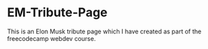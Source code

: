 # EM-Tribute-Page

This is an Elon Musk tribute page which I have created as part of the freecodecamp webdev course.